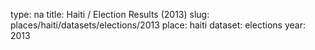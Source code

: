 type: na
title: Haiti / Election Results (2013)
slug: places/haiti/datasets/elections/2013
place: haiti
dataset: elections
year: 2013
